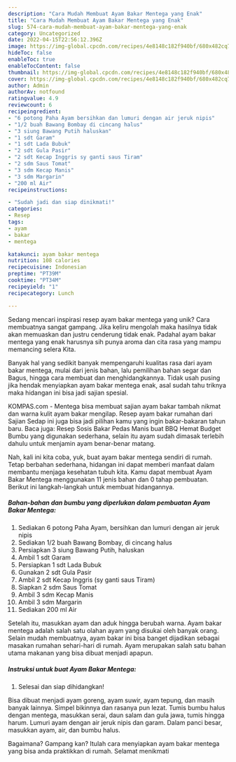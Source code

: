 ```yaml
---
description: "Cara Mudah Membuat Ayam Bakar Mentega yang Enak"
title: "Cara Mudah Membuat Ayam Bakar Mentega yang Enak"
slug: 574-cara-mudah-membuat-ayam-bakar-mentega-yang-enak
category: Uncategorized
date: 2022-04-15T22:56:12.396Z
image: https://img-global.cpcdn.com/recipes/4e8148c182f940bf/680x482cq70/ayam-bakar-mentega-foto-resep-utama.jpg
hideToc: false
enableToc: true
enableTocContent: false
thumbnail: https://img-global.cpcdn.com/recipes/4e8148c182f940bf/680x482cq70/ayam-bakar-mentega-foto-resep-utama.jpg
cover: https://img-global.cpcdn.com/recipes/4e8148c182f940bf/680x482cq70/ayam-bakar-mentega-foto-resep-utama.jpg
author: Admin
authorAv: notfound
ratingvalue: 4.9
reviewcount: 6
recipeingredient:
- "6 potong Paha Ayam bersihkan dan lumuri dengan air jeruk nipis"
- "1/2 buah Bawang Bombay di cincang halus"
- "3 siung Bawang Putih haluskan"
- "1 sdt Garam"
- "1 sdt Lada Bubuk"
- "2 sdt Gula Pasir"
- "2 sdt Kecap Inggris sy ganti saus Tiram"
- "2 sdm Saus Tomat"
- "3 sdm Kecap Manis"
- "3 sdm Margarin"
- "200 ml Air"
recipeinstructions:

- "Sudah jadi dan siap dinikmati!"
categories:
- Resep
tags:
- ayam
- bakar
- mentega

katakunci: ayam bakar mentega 
nutrition: 108 calories
recipecuisine: Indonesian
preptime: "PT39M"
cooktime: "PT34M"
recipeyield: "1"
recipecategory: Lunch

---
```





Sedang mencari inspirasi resep ayam bakar mentega yang unik? Cara membuatnya sangat gampang. Jika keliru mengolah maka hasilnya tidak akan memuaskan dan justru cenderung tidak enak. Padahal ayam bakar mentega yang enak harusnya sih punya aroma dan cita rasa yang mampu memancing selera Kita.





Banyak hal yang sedikit banyak mempengaruhi kualitas rasa dari ayam bakar mentega, mulai dari jenis bahan, lalu pemilihan bahan segar dan Bagus, hingga cara membuat dan menghidangkannya. Tidak usah pusing jika hendak menyiapkan ayam bakar mentega enak,      asal sudah tahu triknya maka hidangan ini bisa jadi sajian spesial.














KOMPAS.com - Mentega bisa membuat sajian ayam bakar tambah nikmat dan warna kulit ayam bakar mengilap. Resep ayam bakar rumahan dari Sajian Sedap ini juga bisa jadi pilihan kamu yang ingin bakar-bakaran tahun baru. Baca juga: Resep Sosis Bakar Pedas Manis buat BBQ Hemat Budget Bumbu yang digunakan sederhana, selain itu ayam sudah dimasak terlebih dahulu untuk menjamin ayam benar-benar matang.






Nah, kali ini kita coba, yuk, buat ayam bakar mentega sendiri di rumah. Tetap berbahan sederhana, hidangan ini dapat memberi manfaat dalam membantu menjaga kesehatan tubuh kita. Kamu dapat membuat Ayam Bakar Mentega menggunakan 11 jenis bahan dan 0 tahap pembuatan. Berikut ini langkah-langkah untuk membuat hidangannya.

<!--inarticleads1-->

##### Bahan-bahan dan bumbu yang diperlukan dalam pembuatan Ayam Bakar Mentega:

1. Sediakan 6 potong Paha Ayam, bersihkan dan lumuri dengan air jeruk nipis
1. Sediakan 1/2 buah Bawang Bombay, di cincang halus
1. Persiapkan 3 siung Bawang Putih, haluskan
1. Ambil 1 sdt Garam
1. Persiapkan 1 sdt Lada Bubuk
1. Gunakan 2 sdt Gula Pasir
1. Ambil 2 sdt Kecap Inggris (sy ganti saus Tiram)
1. Siapkan 2 sdm Saus Tomat
1. Ambil 3 sdm Kecap Manis
1. Ambil 3 sdm Margarin
1. Sediakan 200 ml Air


Setelah itu, masukkan ayam dan aduk hingga berubah warna. Ayam bakar mentega adalah salah satu olahan ayam yang disukai oleh banyak orang. Selain mudah membuatnya, ayam bakar ini bisa banget dijadikan sebagai masakan rumahan sehari-hari di rumah. Ayam merupakan salah satu bahan utama makanan yang bisa dibuat menjadi apapun. 

<!--inarticleads2-->

##### Instruksi untuk buat Ayam Bakar Mentega:


1. Selesai dan siap dihidangkan!

Bisa dibuat menjadi ayam goreng, ayam suwir, ayam tepung, dan masih banyak lainnya. Simpel bikinnya dan rasanya pun lezat. Tumis bumbu halus dengan mentega, masukkan serai, daun salam dan gula jawa, tumis hingga harum. Lumuri ayam dengan air jeruk nipis dan garam. Dalam panci besar, masukkan ayam, air, dan bumbu halus. 

Bagaimana? Gampang kan? Itulah cara menyiapkan ayam bakar mentega yang bisa anda praktikkan di rumah. Selamat menikmati
